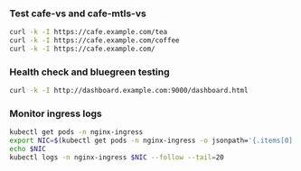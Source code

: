 ### Test cafe-vs and cafe-mtls-vs
```bash
curl -k -I https://cafe.example.com/tea
curl -k -I https://cafe.example.com/coffee
curl -k -I https://cafe.example.com/
```

### Health check and bluegreen testing
```bash
curl -k -I http://dashboard.example.com:9000/dashboard.html
```

### Monitor ingress logs
```bash
kubectl get pods -n nginx-ingress
export NIC=$(kubectl get pods -n nginx-ingress -o jsonpath='{.items[0].metadata.name}')
echo $NIC
kubectl logs -n nginx-ingress $NIC --follow --tail=20
```
